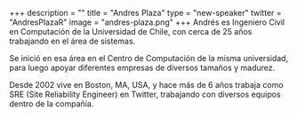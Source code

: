 +++
description = ""
title = "Andres Plaza"
type = "new-speaker"
twitter = "AndresPlazaR"
image = "andres-plaza.png"
+++
Andrés es Ingeniero Civil en Computación de la Universidad de Chile, con cerca de 25 años trabajando en el área de sistemas.

Se inició en esa área en el Centro de Computación de la misma universidad, para luego apoyar diferentes empresas de diversos tamaños y madurez.

Desde 2002 vive en Boston, MA, USA, y hace más de 6 años trabaja como SRE (Site Reliability Engineer) en Twitter, trabajando con diversos equipos dentro de la compañía.